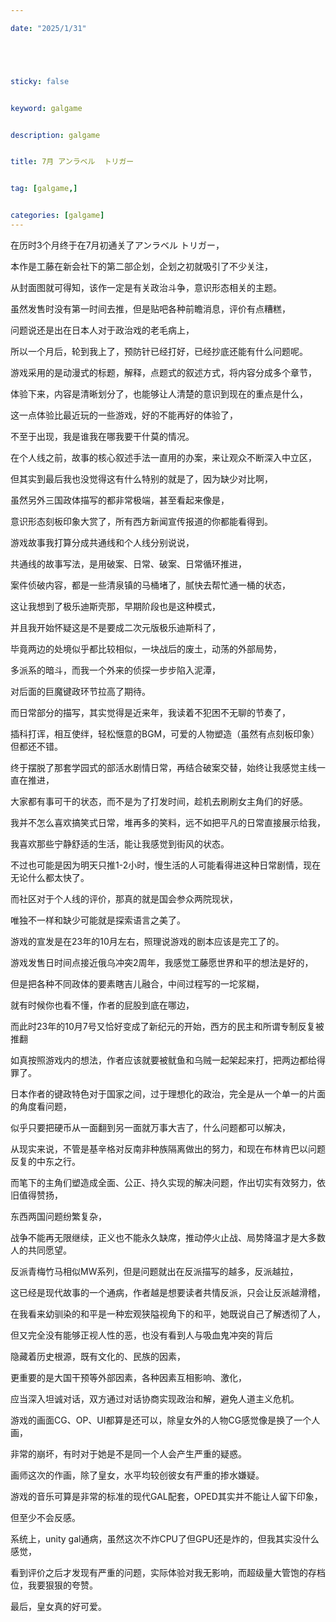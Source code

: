 ```yaml
---

date: "2025/1/31"





sticky: false


keyword: galgame


description: galgame


title: 7月 アンラベル  トリガー


tag: [galgame,]


categories: [galgame]
---
```

在历时3个月终于在7月初通关了アンラベル  トリガー，

本作是工藤在新会社下的第二部企划，企划之初就吸引了不少关注，

从封面图就可得知，该作一定是有关政治斗争，意识形态相关的主题。

虽然发售时没有第一时间去推，但是贴吧各种前瞻消息，评价有点糟糕，

问题说还是出在日本人对于政治戏的老毛病上，

所以一个月后，轮到我上了，预防针已经打好，已经抄底还能有什么问题呢。

游戏采用的是动漫式的标题，解释，点题式的叙述方式，将内容分成多个章节，

体验下来，内容是清晰划分了，也能够让人清楚的意识到现在的重点是什么，

这一点体验比最近玩的一些游戏，好的不能再好的体验了，

不至于出现，我是谁我在哪我要干什莫的情况。

在个人线之前，故事的核心叙述手法一直用的办案，来让观众不断深入中立区，

但其实到最后我也没觉得这有什么特别的就是了，因为缺少对比啊，

虽然另外三国政体描写的都非常极端，甚至看起来像是，

意识形态刻板印象大赏了，所有西方新闻宣传报道的你都能看得到。

游戏故事我打算分成共通线和个人线分别说说，

共通线的故事写法，是用破案、日常、破案、日常循环推进，

案件侦破内容，都是一些清泉镇的马桶堵了，腻快去帮忙通一桶的状态，

这让我想到了极乐迪斯壳那，早期阶段也是这种模式，

并且我开始怀疑这是不是要成二次元版极乐迪斯科了，

毕竟两边的处境似乎都比较相似，一块战后的废土，动荡的外部局势，

多派系的暗斗，而我一个外来的侦探一步步陷入泥潭，

对后面的巨魔键政环节拉高了期待。

而日常部分的描写，其实觉得是近来年，我读着不犯困不无聊的节奏了，

插科打诨，相互使绊，轻松惬意的BGM，可爱的人物塑造（虽然有点刻板印象）但都还不错。

终于摆脱了那套学园式的部活水剧情日常，再结合破案交替，始终让我感觉主线一直在推进，

大家都有事可干的状态，而不是为了打发时间，趁机去刷刷女主角们的好感。

我并不怎么喜欢搞笑式日常，堆再多的笑料，远不如把平凡的日常直接展示给我，

我喜欢那些宁静舒适的生活，能让我感觉到街风的状态。

不过也可能是因为明天只推1-2小时，慢生活的人可能看得进这种日常剧情，现在无论什么都太快了。

而社区对于个人线的评价，那真的就是国会参众两院现状，

唯独不一样和缺少可能就是探索语言之美了。

游戏的宣发是在23年的10月左右，照理说游戏的剧本应该是完工了的。

游戏发售日时间点接近俄乌冲突2周年，我感觉工藤愿世界和平的想法是好的，

但是把各种不同政体的要素瞎吉儿融合，中间过程写的一坨浆糊，

就有时候你也看不懂，作者的屁股到底在哪边，

而此时23年的10月7号又恰好变成了新纪元的开始，西方的民主和所谓专制反复被推翻

如真按照游戏内的想法，作者应该就要被鱿鱼和乌贼一起架起来打，把两边都给得罪了。

日本作者的键政特色对于国家之间，过于理想化的政治，完全是从一个单一的片面的角度看问题，

似乎只要把硬币从一面翻到另一面就万事大吉了，什么问题都可以解决，

从现实来说，不管是基辛格对反南非种族隔离做出的努力，和现在布林肯巴以问题反复的中东之行。

而笔下的主角们塑造成全面、公正、持久实现的解决问题，作出切实有效努力，依旧值得赞扬，

东西两国问题纷繁复杂，

战争不能再无限继续，正义也不能永久缺席，推动停火止战、局势降温才是大多数人的共同愿望。


反派青梅竹马相似MW系列，但是问题就出在反派描写的越多，反派越拉，

这已经是现代故事的一个通病，作者越是想要读者共情反派，只会让反派越滑稽，

在我看来幼驯染的和平是一种宏观狭隘视角下的和平，她既说自己了解透彻了人，

但又完全没有能够正视人性的恶，也没有看到人与吸血鬼冲突的背后

隐藏着历史根源，既有文化的、民族的因素，

更重要的是大国干预等外部因素，各种因素互相影响、激化，

应当深入坦诚对话，双方通过对话协商实现政治和解，避免人道主义危机。



游戏的画面CG、OP、UI都算是还可以，除皇女外的人物CG感觉像是换了一个人画，

非常的崩坏，有时对于她是不是同一个人会产生严重的疑惑。

画师这次的作画，除了皇女，水平均较创彼女有严重的掺水嫌疑。

游戏的音乐可算是非常的标准的现代GAL配套，OPED其实并不能让人留下印象，

但至少不会反感。

系统上，unity gal通病，虽然这次不炸CPU了但GPU还是炸的，但我其实没什么感觉，

看到评价之后才发现有严重的问题，实际体验对我无影响，而超级量大管饱的存档位，我要狠狠的夸赞。

最后，皇女真的好可爱。
